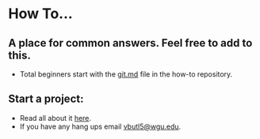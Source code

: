 # How To...
## A place for common answers. Feel free to add to this.
- Total beginners start with the [git.md](https://github.com/WGU-BSCS/how-to/blob/master/git.md) file in the how-to repository.
## Start a project:
- Read all about it [here](https://help.github.com/articles/creating-a-project-board/).
- If you have any hang ups email vbutl5@wgu.edu.






